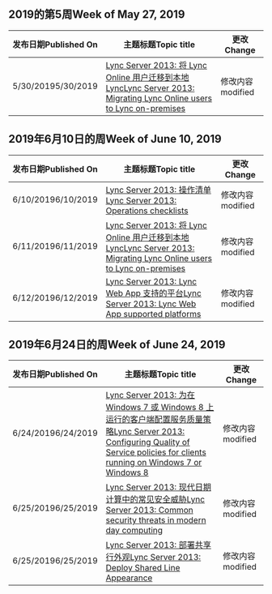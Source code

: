 <!-- This file is generated automatically each week. Changes made to this file will be overwritten.-->




## <a name="week-of-may-27-2019"></a><span data-ttu-id="5abf0-101">2019的第5周</span><span class="sxs-lookup"><span data-stu-id="5abf0-101">Week of May 27, 2019</span></span>


| <span data-ttu-id="5abf0-102">发布日期</span><span class="sxs-lookup"><span data-stu-id="5abf0-102">Published On</span></span> |<span data-ttu-id="5abf0-103">主题标题</span><span class="sxs-lookup"><span data-stu-id="5abf0-103">Topic title</span></span> | <span data-ttu-id="5abf0-104">更改</span><span class="sxs-lookup"><span data-stu-id="5abf0-104">Change</span></span> |
|------|------------|--------|
| <span data-ttu-id="5abf0-105">5/30/2019</span><span class="sxs-lookup"><span data-stu-id="5abf0-105">5/30/2019</span></span> | [<span data-ttu-id="5abf0-106">Lync Server 2013: 将 Lync Online 用户迁移到本地 Lync</span><span class="sxs-lookup"><span data-stu-id="5abf0-106">Lync Server 2013: Migrating Lync Online users to Lync on-premises</span></span>](/LyncServer/lync-server-2013-migrating-lync-online-users-to-lync-on-premises) | <span data-ttu-id="5abf0-107">修改内容</span><span class="sxs-lookup"><span data-stu-id="5abf0-107">modified</span></span> |


## <a name="week-of-june-10-2019"></a><span data-ttu-id="5abf0-108">2019年6月10日的周</span><span class="sxs-lookup"><span data-stu-id="5abf0-108">Week of June 10, 2019</span></span>


| <span data-ttu-id="5abf0-109">发布日期</span><span class="sxs-lookup"><span data-stu-id="5abf0-109">Published On</span></span> |<span data-ttu-id="5abf0-110">主题标题</span><span class="sxs-lookup"><span data-stu-id="5abf0-110">Topic title</span></span> | <span data-ttu-id="5abf0-111">更改</span><span class="sxs-lookup"><span data-stu-id="5abf0-111">Change</span></span> |
|------|------------|--------|
| <span data-ttu-id="5abf0-112">6/10/2019</span><span class="sxs-lookup"><span data-stu-id="5abf0-112">6/10/2019</span></span> | [<span data-ttu-id="5abf0-113">Lync Server 2013: 操作清单</span><span class="sxs-lookup"><span data-stu-id="5abf0-113">Lync Server 2013: Operations checklists</span></span>](/LyncServer/lync-server-2013-operations-checklists) | <span data-ttu-id="5abf0-114">修改内容</span><span class="sxs-lookup"><span data-stu-id="5abf0-114">modified</span></span> |
| <span data-ttu-id="5abf0-115">6/11/2019</span><span class="sxs-lookup"><span data-stu-id="5abf0-115">6/11/2019</span></span> | [<span data-ttu-id="5abf0-116">Lync Server 2013: 将 Lync Online 用户迁移到本地 Lync</span><span class="sxs-lookup"><span data-stu-id="5abf0-116">Lync Server 2013: Migrating Lync Online users to Lync on-premises</span></span>](/LyncServer/lync-server-2013-migrating-lync-online-users-to-lync-on-premises) | <span data-ttu-id="5abf0-117">修改内容</span><span class="sxs-lookup"><span data-stu-id="5abf0-117">modified</span></span> |
| <span data-ttu-id="5abf0-118">6/12/2019</span><span class="sxs-lookup"><span data-stu-id="5abf0-118">6/12/2019</span></span> | [<span data-ttu-id="5abf0-119">Lync Server 2013: Lync Web App 支持的平台</span><span class="sxs-lookup"><span data-stu-id="5abf0-119">Lync Server 2013: Lync Web App supported platforms</span></span>](/LyncServer/lync-server-2013-lync-web-app-supported-platforms) | <span data-ttu-id="5abf0-120">修改内容</span><span class="sxs-lookup"><span data-stu-id="5abf0-120">modified</span></span> |


## <a name="week-of-june-24-2019"></a><span data-ttu-id="5abf0-121">2019年6月24日的周</span><span class="sxs-lookup"><span data-stu-id="5abf0-121">Week of June 24, 2019</span></span>


| <span data-ttu-id="5abf0-122">发布日期</span><span class="sxs-lookup"><span data-stu-id="5abf0-122">Published On</span></span> |<span data-ttu-id="5abf0-123">主题标题</span><span class="sxs-lookup"><span data-stu-id="5abf0-123">Topic title</span></span> | <span data-ttu-id="5abf0-124">更改</span><span class="sxs-lookup"><span data-stu-id="5abf0-124">Change</span></span> |
|------|------------|--------|
| <span data-ttu-id="5abf0-125">6/24/2019</span><span class="sxs-lookup"><span data-stu-id="5abf0-125">6/24/2019</span></span> | [<span data-ttu-id="5abf0-126">Lync Server 2013: 为在 Windows 7 或 Windows 8 上运行的客户端配置服务质量策略</span><span class="sxs-lookup"><span data-stu-id="5abf0-126">Lync Server 2013: Configuring Quality of Service policies for clients running on Windows 7 or Windows 8</span></span>](/LyncServer/lync-server-2013-configuring-quality-of-service-policies-for-clients-running-on-windows-7-or-windows-8) | <span data-ttu-id="5abf0-127">修改内容</span><span class="sxs-lookup"><span data-stu-id="5abf0-127">modified</span></span> |
| <span data-ttu-id="5abf0-128">6/25/2019</span><span class="sxs-lookup"><span data-stu-id="5abf0-128">6/25/2019</span></span> | [<span data-ttu-id="5abf0-129">Lync Server 2013: 现代日期计算中的常见安全威胁</span><span class="sxs-lookup"><span data-stu-id="5abf0-129">Lync Server 2013: Common security threats in modern day computing</span></span>](/LyncServer/lync-server-2013-common-security-threats-in-modern-day-computing) | <span data-ttu-id="5abf0-130">修改内容</span><span class="sxs-lookup"><span data-stu-id="5abf0-130">modified</span></span> |
| <span data-ttu-id="5abf0-131">6/25/2019</span><span class="sxs-lookup"><span data-stu-id="5abf0-131">6/25/2019</span></span> | [<span data-ttu-id="5abf0-132">Lync Server 2013: 部署共享行外观</span><span class="sxs-lookup"><span data-stu-id="5abf0-132">Lync Server 2013: Deploy Shared Line Appearance</span></span>](/LyncServer/lync-server-2013-deploy-shared-line-appearance) | <span data-ttu-id="5abf0-133">修改内容</span><span class="sxs-lookup"><span data-stu-id="5abf0-133">modified</span></span> |
